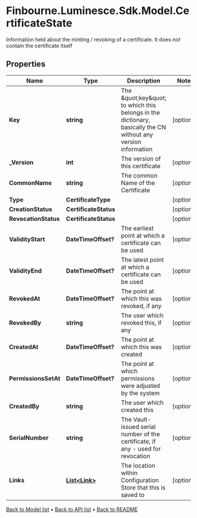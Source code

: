 # Finbourne.Luminesce.Sdk.Model.CertificateState
Information held about the minting / revoking of a certificate.  It does *not* contain the certificate itself

## Properties

Name | Type | Description | Notes
------------ | ------------- | ------------- | -------------
**Key** | **string** | The \&quot;key\&quot; to which this belongs in the dictionary,  basically the CN without any version information | [optional] 
**_Version** | **int** | The version of this certificate | [optional] 
**CommonName** | **string** | The common Name of the Certificate | [optional] 
**Type** | **CertificateType** |  | [optional] 
**CreationStatus** | **CertificateStatus** |  | [optional] 
**RevocationStatus** | **CertificateStatus** |  | [optional] 
**ValidityStart** | **DateTimeOffset?** | The earliest point at which a certificate can be used | [optional] 
**ValidityEnd** | **DateTimeOffset?** | The latest point at which a certificate can be used | [optional] 
**RevokedAt** | **DateTimeOffset?** | The point at which this was revoked, if any | [optional] 
**RevokedBy** | **string** | The user which revoked this, if any | [optional] 
**CreatedAt** | **DateTimeOffset?** | The point at which this was created | [optional] 
**PermissionsSetAt** | **DateTimeOffset?** | The point at which permissions were adjusted by the system | [optional] 
**CreatedBy** | **string** | The user which created this | [optional] 
**SerialNumber** | **string** | The Vault-issued serial number of the certificate, if any - used for revocation | [optional] 
**Links** | [**List&lt;Link&gt;**](Link.md) | The location within Configuration Store that this is saved to | [optional] 

[Back to Model list](../README.md#documentation-for-models) &#8226; [Back to API list](../README.md#documentation-for-api-endpoints) &#8226; [Back to README](../README.md)

